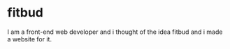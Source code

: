 # fitbud
I am a front-end web developer and i thought of the idea fitbud  and i made a website for it.
